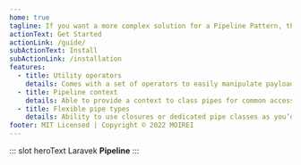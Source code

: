 ```yaml
---
home: true
tagline: If you want a more complex solution for a Pipeline Pattern, this package is what you’re looking for.
actionText: Get Started
actionLink: /guide/
subActionText: Install
subActionLink: /installation
features:
  - title: Utility operators
    details: Comes with a set of operators to easily manipulate payload data in any form
  - title: Pipeline context
    details: Able to provide a context to class pipes for common access
  - title: Flexible pipe types
    details: Ability to use closures or dedicated pipe classes as you’d expect
footer: MIT Licensed | Copyright © 2022 MOIREI
---
```


::: slot heroText
Laravek <b class="gradient">Pipeline</b>
:::
